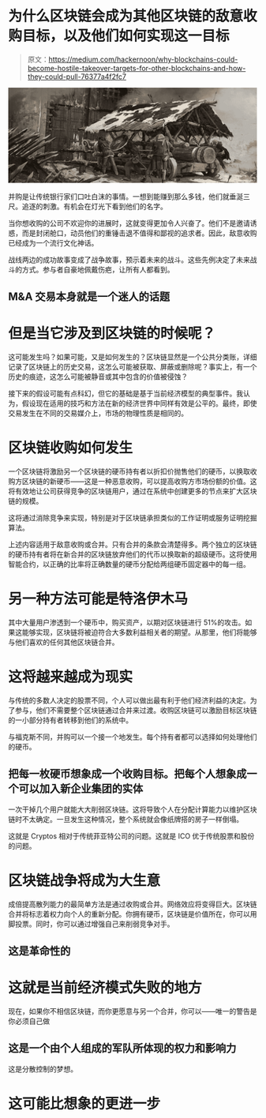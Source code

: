 # 为什么区块链会成为其他区块链的敌意收购目标，以及他们如何实现这一目标

> 原文：<https://medium.com/hackernoon/why-blockchains-could-become-hostile-takeover-targets-for-other-blockchains-and-how-they-could-pull-76377a4f2fc7>

![](img/d9ca976500cc1db921917f46ae6b27e9.png)

并购是让传统银行家们口吐白沫的事情。一想到能赚到那么多钱，他们就垂涎三尺。追逐的刺激。有机会在灯光下看到他们的名字。

当你想收购的公司不欢迎你的进展时，这就变得更加令人兴奋了。他们不是邀请诱惑，而是封闭舱口，动员他们的重锤击退不值得和鄙视的追求者。因此，敌意收购已经成为一个流行文化神话。

战线两边的成功故事变成了战争故事，预示着未来的战斗。这些先例决定了未来战斗的方式。参与者自豪地佩戴伤疤，让所有人都看到。

## M&A 交易本身就是一个迷人的话题

# 但是当它涉及到区块链的时候呢？

这可能发生吗？如果可能，又是如何发生的？区块链显然是一个公共分类账，详细记录了区块链上的历史交易，这怎么可能被获取、屏蔽或删除呢？事实上，有一个历史的痕迹，这怎么可能被静音或其中包含的价值被侵蚀？

接下来的假设可能有点科幻，但它的基础是基于当前经济模型的典型事件。我认为，假设现在适用的技巧和方法在新的经济世界中同样有效是公平的。最终，即使交易发生在不同的交易媒介上，市场的物理性质是相同的。

# 区块链收购如何发生

一个区块链将激励另一个区块链的硬币持有者以折扣价抛售他们的硬币，以换取收购方区块链的新硬币——这是一种恶意收购，可以提高收购方市场份额的价值。这将有效地让公司获得竞争的区块链用户，通过在系统中创建更多的节点来扩大区块链的规模。

这将通过消除竞争来实现，特别是对于区块链承担类似的工作证明或服务证明挖掘算法。

上述内容适用于敌意收购或合并。只有合并的条款会清楚得多。两个独立的区块链的硬币持有者将在新合并的区块链放弃他们的代币以换取新的超级硬币。这将使用智能合约，以正确的比率将正确数量的硬币分配给两组硬币固定器中的每一组。

# 另一种方法可能是特洛伊木马

其中大量用户渗透到一个硬币中，购买资产，以期对区块链进行 51%的攻击。如果这能够实现，区块链将被迫符合大多数利益相关者的期望。从那里，他们将能够与他们喜欢的任何其他区块链合并。

# 这将越来越成为现实

与传统的多数人决定的股票不同，个人可以做出最有利于他们经济利益的决定。为了参与，他们不需要整个区块链通过合并来过渡。收购区块链可以激励目标区块链的一小部分持有者转移到他们的系统中。

与福克斯不同，并购可以一个接一个地发生。每个持有者都可以选择如何处理他们的硬币。

## 把每一枚硬币想象成一个收购目标。把每个人想象成一个可以加入新企业集团的实体

一次干掉几个用户就能大大削弱区块链。这将导致个人在分配计算能力以维护区块链时不太确定。一旦发生这种情况，整个系统就会像纸牌搭的房子一样倒塌。

这就是 Cryptos 相对于传统菲亚特公司的问题。这就是 ICO 优于传统股票和股份的问题。

# 区块链战争将成为大生意

成倍提高散列能力的最简单方法是通过收购或合并。网络效应将变得巨大。区块链合并将标志着权力向个人的重新分配。你拥有硬币，区块链是价值所在，你可以用脚投票。同时，你可以通过增强自己来削弱竞争对手。

## 这是革命性的

# 这就是当前经济模式失败的地方

现在，如果你不相信区块链，而你更愿意与另一个合并，你可以——唯一的警告是你必须自己做

## 这是一个由个人组成的军队所体现的权力和影响力

这是分散控制的梦想。

# 这可能比想象的更进一步